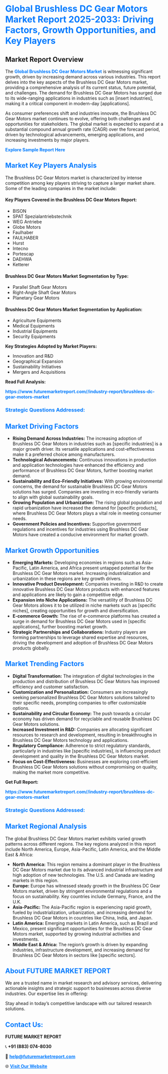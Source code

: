 <h1 style="color: #007BFF;">Global Brushless DC Gear Motors Market Report 2025-2033: Driving Factors, Growth Opportunities, and Key Players</h1>

<section id="overview">
<h2>Market Report Overview</h2>
<p>The <a href="https://www.futuremarketreport.com//industry-report/brushless-dc-gear-motors-market" style="color: #007BFF; text-decoration: none;"><strong>Global Brushless DC Gear Motors Market</strong></a> is witnessing significant growth, driven by increasing demand across various industries. This report delves into the key aspects of the Brushless DC Gear Motors market, providing a comprehensive analysis of its current status, future potential, and challenges. The demand for Brushless DC Gear Motors has surged due to its wide-ranging applications in industries such as [insert industries], making it a critical component in modern-day [applications].</p>
<p>As consumer preferences shift and industries innovate, the Brushless DC Gear Motors market continues to evolve, offering both challenges and opportunities for stakeholders. The global market is expected to expand at a substantial compound annual growth rate (CAGR) over the forecast period, driven by technological advancements, emerging applications, and increasing investments by major players.</p>
</section>

<section id="overview">
<p><a href="https://www.futuremarketreport.com//request-sample/reportId=86705" style="color: #007BFF; text-decoration: none;"><strong>Explore Sample Report Here</strong></a></p>
</section>

<section id="key-players">
<h2 style="color: #007BFF;">Market Key Players Analysis</h2>
<p>The Brushless DC Gear Motors market is characterized by intense competition among key players striving to capture a larger market share. Some of the leading companies in the market include:</p>
<h4>Key Players Covered in the Brushless DC Gear Motors Report:</h4>
<ul><li>BISON</li><li>SPAT Spezialantriebstechnik</li><li>WEG Antriebe</li><li>Globe Motors</li><li>Faulhaber</li><li>FAULHABER</li><li>Hurst</li><li>Intecno</li><li>Portescap</li><li>DAEHWA</li><li>Ketterer</li></ul>
<h4>Brushless DC Gear Motors Market Segmentation by Type:</h4>
<ul><li>Parallel Shaft Gear Motors</li><li>Right-Angle Shaft Gear Motors</li><li>Planetary Gear Motors</li></ul>

<h4>Brushless DC Gear Motors Market Segmentation by Application:</h4>
<ul><li>Agriculture Equipments</li><li>Medical Equipments</li><li>Industrial Equipments</li><li>Security Equipments</li></ul>
<p><strong>Key Strategies Adopted by Market Players:</strong></p>
<ul>
<li>Innovation and R&D</li>
<li>Geographical Expansion</li>
<li>Sustainability Initiatives</li>
<li>Mergers and Acquisitions</li>
</ul>
</section>

<section>
<p><strong>Read Full Analysis: </strong></p><a href="https://www.futuremarketreport.com//industry-report/brushless-dc-gear-motors-market" style="color: #007BFF; text-decoration: none;"><strong>https://www.futuremarketreport.com//industry-report/brushless-dc-gear-motors-market</strong></a>
<h3 style="color: #007BFF;">Strategic Questions Addressed:</h3>
</section>

<section id="driving-factors">
<h2 style="color: #007BFF;">Market Driving Factors</h2>
<ul>
<li><strong>Rising Demand Across Industries:</strong> The increasing adoption of Brushless DC Gear Motors in industries such as [specific industries] is a major growth driver. Its versatile applications and cost-effectiveness make it a preferred choice among manufacturers.</li>
<li><strong>Technological Advancements:</strong> Continuous innovations in production and application technologies have enhanced the efficiency and performance of Brushless DC Gear Motors, further boosting market demand.</li>
<li><strong>Sustainability and Eco-Friendly Initiatives:</strong> With growing environmental concerns, the demand for sustainable Brushless DC Gear Motors solutions has surged. Companies are investing in eco-friendly variants to align with global sustainability goals.</li>
<li><strong>Growing Population and Urbanization:</strong> The rising global population and rapid urbanization have increased the demand for [specific products], where Brushless DC Gear Motors plays a vital role in meeting consumer needs.</li>
<li><strong>Government Policies and Incentives:</strong> Supportive government regulations and incentives for industries using Brushless DC Gear Motors have created a conducive environment for market growth.</li>
</ul>
</section>

<section id="growth-opportunities">
<h2 style="color: #007BFF;">Market Growth Opportunities</h2>
<ul>
<li><strong>Emerging Markets:</strong> Developing economies in regions such as Asia-Pacific, Latin America, and Africa present untapped potential for the Brushless DC Gear Motors market. Increasing industrialization and urbanization in these regions are key growth drivers.</li>
<li><strong>Innovative Product Development:</strong> Companies investing in R&D to create innovative Brushless DC Gear Motors products with enhanced features and applications are likely to gain a competitive edge.</li>
<li><strong>Expansion into Niche Applications:</strong> The versatility of Brushless DC Gear Motors allows it to be utilized in niche markets such as [specific niches], creating opportunities for growth and diversification.</li>
<li><strong>E-commerce Growth:</strong> The rise of e-commerce platforms has created a surge in demand for Brushless DC Gear Motors used in [specific applications], further boosting market growth.</li>
<li><strong>Strategic Partnerships and Collaborations:</strong> Industry players are forming partnerships to leverage shared expertise and resources, driving the development and adoption of Brushless DC Gear Motors products globally.</li>
</ul>
</section>

<section id="trending-factors">
<h2 style="color: #007BFF;">Market Trending Factors</h2>
<ul>
<li><strong>Digital Transformation:</strong> The integration of digital technologies in the production and distribution of Brushless DC Gear Motors has improved efficiency and customer satisfaction.</li>
<li><strong>Customization and Personalization:</strong> Consumers are increasingly seeking personalized Brushless DC Gear Motors solutions tailored to their specific needs, prompting companies to offer customizable options.</li>
<li><strong>Sustainability and Circular Economy:</strong> The push towards a circular economy has driven demand for recyclable and reusable Brushless DC Gear Motors solutions.</li>
<li><strong>Increased Investment in R&D:</strong> Companies are allocating significant resources to research and development, resulting in breakthroughs in Brushless DC Gear Motors technology and applications.</li>
<li><strong>Regulatory Compliance:</strong> Adherence to strict regulatory standards, particularly in industries like [specific industries], is influencing product development and quality in the Brushless DC Gear Motors market.</li>
<li><strong>Focus on Cost-Effectiveness:</strong> Businesses are exploring cost-efficient Brushless DC Gear Motors solutions without compromising on quality, making the market more competitive.</li>
</ul>
</section>

<section>
<p><strong>Get Full Report: </strong></p><a href="https://www.futuremarketreport.com//industry-report/brushless-dc-gear-motors-market" style="color: #007BFF; text-decoration: none;"><strong>https://www.futuremarketreport.com//industry-report/brushless-dc-gear-motors-market</strong></a>
<h3 style="color: #007BFF;">Strategic Questions Addressed:</h3>
</section>


<section id="regional-analysis">
<h2 style="color: #007BFF;">Market Regional Analysis</h2>
<p>The global Brushless DC Gear Motors market exhibits varied growth patterns across different regions. The key regions analyzed in this report include North America, Europe, Asia-Pacific, Latin America, and the Middle East & Africa:</p>
<ul>
<li><strong>North America:</strong> This region remains a dominant player in the Brushless DC Gear Motors market due to its advanced industrial infrastructure and high adoption of new technologies. The U.S. and Canada are leading markets in this region.</li>
<li><strong>Europe:</strong> Europe has witnessed steady growth in the Brushless DC Gear Motors market, driven by stringent environmental regulations and a focus on sustainability. Key countries include Germany, France, and the U.K.</li>
<li><strong>Asia-Pacific:</strong> The Asia-Pacific region is experiencing rapid growth, fueled by industrialization, urbanization, and increasing demand for Brushless DC Gear Motors in countries like China, India, and Japan.</li>
<li><strong>Latin America:</strong> Emerging markets in Latin America, such as Brazil and Mexico, present significant opportunities for the Brushless DC Gear Motors market, supported by growing industrial activities and investments.</li>
<li><strong>Middle East & Africa:</strong> The region’s growth is driven by expanding industries, infrastructure development, and increasing demand for Brushless DC Gear Motors in sectors like [specific sectors].</li>
</ul>
</section>

<footer>
<h2 style="color: #007BFF;">About FUTURE MARKET REPORT</h2>
<p>We are a trusted name in market research and advisory services, delivering actionable insights and strategic support to businesses across diverse industries. Our expertise lies in offering:</p>

<p>Stay ahead in today’s competitive landscape with our tailored research solutions.</p>

<h2 style="color: #007BFF;">Contact Us:</h2>
<p><strong>FUTURE MARKET REPORT</strong></p>
<p>📞 <strong>+91 (883) 074-8030</strong></p>
<p>📧 <strong><a href="mailto:help@futuremarketreport.com" style="color: #007BFF;">help@futuremarketreport.com</a></strong></p>
<p>🌐 <strong><a href="https://www.futuremarketreport.com/" style="color: #007BFF;">Visit Our Website</a></strong></p>
</footer>